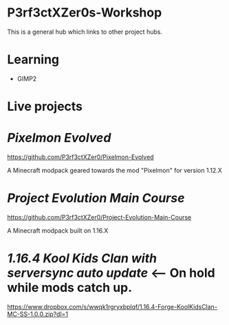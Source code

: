 # P3rf3ctXZer0s-Workshop
This is a general hub which links to other project hubs.

# Learning

* GIMP2

# Live projects

# *Pixelmon Evolved*

https://github.com/P3rf3ctXZer0/Pixelmon-Evolved

A Minecraft modpack geared towards the mod "Pixelmon" for version 1.12.X

# *Project Evolution Main Course* 

https://github.com/P3rf3ctXZer0/Project-Evolution-Main-Course

A Minecraft modpack built on 1.16.X

# *1.16.4 Kool Kids Clan with serversync auto update* <-- On hold while mods catch up.

https://www.dropbox.com/s/wwqk1rgryxbplqf/1.16.4-Forge-KoolKidsClan-MC-SS-1.0.0.zip?dl=1
